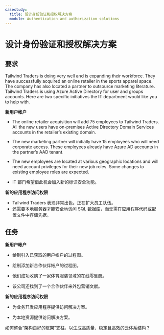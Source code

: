 ```yaml
---
casestudy:
  title: 设计身份验证和授权解决方案
  module: Authentication and authorization solutions
---
```



# <a name="design-authentication-and-authorization-solutions"></a>设计身份验证和授权解决方案

## <a name="requirements"></a>要求

Tailwind Traders is doing very well and is expanding their workforce. They have successfully acquired an online retailer in the sports apparel space. The company has also located a partner to outsource marketing literature. Tailwind Traders is using Azure Active Directory for user and groups accounts. Here are two specific initiatives the IT department would like you to help with. 

**新用户帐户**

  * The online retailer acquisition will add 75 employees to Tailwind Traders. All the new users have on-premises Active Directory Domain Services accounts in the retailer’s existing domain.

  * The new marketing partner will initially have 15 employees who will need corporate access. These employees already have Azure AD accounts in the partner’s AAD tenant. 

  * The new employees are located at various geographic locations and will need account privileges for their new job roles. Some changes to existing employee roles are expected. 

  * IT 部门希望借此机会加入新的标识安全功能。 

**新的应用程序访问权限**

  * Tailwind Traders 表现非常出色，正在扩大员工队伍。 
  * 还需要本地服务器才能安全地访问 SQL 数据库，而无需在应用程序代码或配置文件中存储凭据。

## <a name="tasks"></a>任务

**新用户帐户**

  * 绘制引入已获取的用户帐户的过程图。

  * 绘制添加新合作伙伴帐户的过程图。 

  * 他们成功收购了一家体育服装领域的在线零售商。 

* 该公司还找到了一个合作伙伴来外包营销文献。 

**新的应用程序访问权限**

  * 为业务开发应用程序提供访问解决方案。

  * 为本地资源提供访问解决方案。

如何整合“架构良好的框架”支柱，以生成高质量、稳定且高效的云体系结构？
